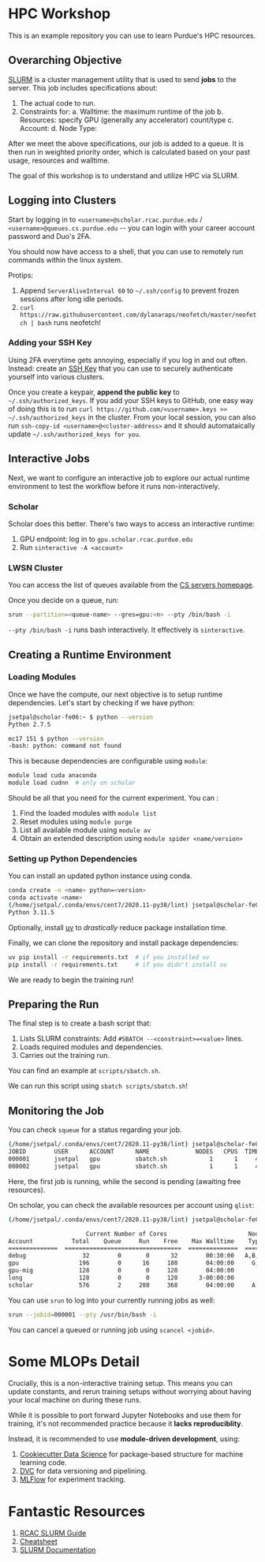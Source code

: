 # HPC Workshop

This is an example repository you can use to learn Purdue's HPC resources.

## Overarching Objective

[SLURM](https://slurm.schedmd.com/overview.html) is a cluster management utility that is used to send __jobs__ to the server. This job includes specifications about:
1. The actual code to run.
2. Constraints for:
    a. Walltime: the maximum runtime of the job
    b. Resources: specify GPU (generally any accelerator) count/type
    c. Account: 
    d. Node Type: 

After we meet the above specifications, our job is added to a queue. It is then run in weighted priority order, which is calculated based on your past usage, resources and walltime.

The goal of this workshop is to understand and utilize HPC via SLURM.

## Logging into Clusters

Start by logging in to `<username>@scholar.rcac.purdue.edu` / `<username>@queues.cs.purdue.edu` -- you can login with your career account password and Duo's 2FA.

You should now have access to a shell, that you can use to remotely run commands within the linux system.

Protips:
1. Append `ServerAliveInterval 60` to `~/.ssh/config` to prevent frozen sessions after long idle periods.
2. `curl https://raw.githubusercontent.com/dylanaraps/neofetch/master/neofetch | bash` runs neofetch!

### Adding your SSH Key

Using 2FA everytime gets annoying, especially if you log in and out often. Instead: create an [SSH Key](https://docs.github.com/en/authentication/connecting-to-github-with-ssh/generating-a-new-ssh-key-and-adding-it-to-the-ssh-agent) that you can use to securely authenticate yourself into various clusters.

Once you create a keypair, __append the public key__ to `~/.ssh/authorized_keys`. If you add your SSH keys to GitHub, one easy way of doing this is to run `curl https://github.com/<username>.keys >> ~/.ssh/authorized_keys` in the cluster. From your local session, you can also run `ssh-copy-id <username>@<cluster-address>` and it should automataically update `~/.ssh/authorized_keys for you`.

## Interactive Jobs

Next, we want to configure an interactive job to explore our actual runtime environment to test the workflow before it runs non-interactively.

### Scholar

Scholar does this better. There's two ways to access an interactive runtime:
1. GPU endpoint: log in to `gpu.scholar.rcac.purdue.edu`
2. Run `sinteractive -A <account>`

### LWSN Cluster

You can access the list of queues available from the [CS servers homepage](https://www.cs.purdue.edu/resources/facilities/lwsnservers.html).

Once you decide on a queue, run:
```bash
srun --partition=<queue-name> --gres=gpu:<n> --pty /bin/bash -i
```

`--pty /bin/bash -i` runs bash interactively. It effectively is `sinteractive`.

## Creating a Runtime Environment

### Loading Modules
Once we have the compute, our next objective is to setup runtime dependencies. Let's start by checking if we have python:
```bash
jsetpal@scholar-fe06:~ $ python --version
Python 2.7.5

mc17 151 $ python --version
-bash: python: command not found
```

This is because dependencies are configurable using `module`:
```bash
module load cuda anaconda
module load cudnn  # only on scholar
```
Should be all that you need for the current experiment. You can :
1. Find the loaded modules with `module list`
2. Reset modules using `module purge`
3. List all available module using `module av`
4. Obtain an extended description using `module spider <name/version>`

### Setting up Python Dependencies

You can install an updated python instance using conda.
```bash
conda create -n <name> python=<version>
conda activate <name>
(/home/jsetpal/.conda/envs/cent7/2020.11-py38/lint) jsetpal@scholar-fe06:~ $ python --version
Python 3.11.5
```

Optionally, install [uv](https://github.com/astral-sh/uv) to *drastically* reduce package installation time.

Finally, we can clone the repository and install package dependencies:
```bash
uv pip install -r requirements.txt  # if you installed uv
pip install -r requirements.txt     # if you didn't install uv
```

We are ready to begin the training run!

## Preparing the Run

The final step is to create a bash script that:
1. Lists SLURM constraints: Add `#SBATCH --<constraint>=<value>` lines.
2. Loads required modules and dependencies.
3. Carries out the training run.

You can find an example at `scripts/sbatch.sh`.

We can run this script using `sbatch scripts/sbatch.sh`!

## Monitoring the Job

You can check `squeue` for a status regarding your job.
```bash
(/home/jsetpal/.conda/envs/cent7/2020.11-py38/lint) jsetpal@scholar-fe06:~ $ squeue                                 
JOBID        USER      ACCOUNT      NAME             NODES   CPUS  TIME_LIMIT ST TIME
000001       jsetpal   gpu          sbatch.sh            1      1     4:00:00  R 0:10
000002       jsetpal   gpu          sbatch.sh            1      1     4:00:00 PD 0:00
```
Here, the first job is running, while the second is pending (awaiting free resources).

On scholar, you can check the available resources per account using `qlist`:
```bash
(/home/jsetpal/.conda/envs/cent7/2020.11-py38/lint) jsetpal@scholar-fe06:~/git/lint $ qlist 

                      Current Number of Cores                       Node
Account           Total    Queue     Run    Free    Max Walltime    Type
==============  =================================  ==============  ======
debug                32        0       0      32        00:30:00   A,B,G,H
gpu                 196        0      16     180        04:00:00     G,H
gpu-mig             128        0       0     128        04:00:00       H
long                128        0       0     128      3-00:00:00       A
scholar             576        2     208     368        04:00:00     A,B
```

You can use `srun` to log into your currently running jobs as well:
```bash
srun --jobid=000001 --pty /usr/bin/bash -i
```

You can cancel a queued or running job using `scancel <jobid>`.

# Some MLOPs Detail

Crucially, this is a non-interactive training setup. This means you can update constants, and rerun training setups without worrying about having your local machine on during these runs.

While it is possible to port forward Jupyter Notebooks and use them for training, it's not recommended practice because it **lacks reproduciblity**.

Instead, it is recommended to use **module-driven development**, using:
1. [Cookiecutter Data Science](https://drivendata.github.io/cookiecutter-data-science/) for package-based structure for machine learning code.
2. [DVC](https://dvc.org/) for data versioning and pipelining.
3. [MLFlow](https://mlflow.org/) for experiment tracking.

# Fantastic Resources
1. [RCAC SLURM Guide](https://www.rcac.purdue.edu/knowledge/scholar/run)
2. [Cheatsheet](https://slurm.schedmd.com/pdfs/summary.pdf)
3. [SLURM Documentation](https://slurm.schedmd.com/documentation.html)
